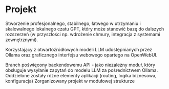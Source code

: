 # Projekt

Stworzenie profesjonalnego,
stabilnego, łatwego w utrzymaniu i skalowalnego lokalnego czatu GPT, który
może stanowić bazę do dalszych rozszerzeń (w przyszłości np. wdrożenie
chmury, integracja z systemami zewnętrznymi).

Korzystający z otwartoźródłowych modeli LLM udostępnianych przez Ollama oraz graficznego interfejsu webowego opartego na
OpenWebUI.




Branch poświęcony backendowemu API - jako niezależny moduł, który obsługuje wysyłanie zapytań do modelu LLM za pośrednictwem Ollama.
Oddzielone zostały różne elementy aplikacji (routing, logika biznesowa, konfiguracja)
Zorganizowany projekt w modułowej strukturze
